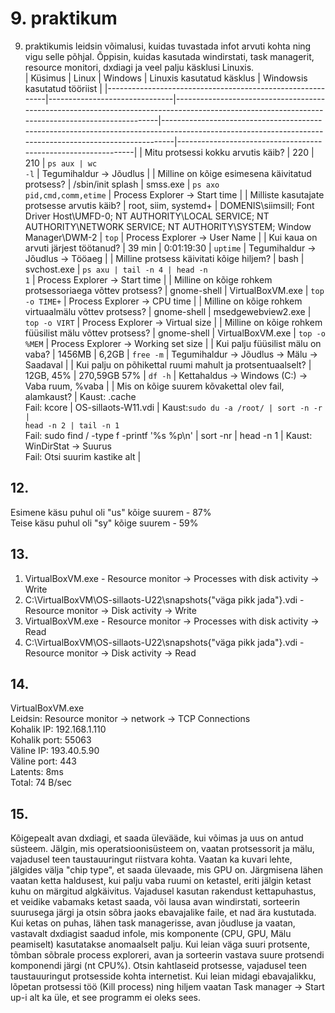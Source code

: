 # 9. praktikum
9. praktikumis leidsin võimalusi, kuidas tuvastada infot arvuti kohta ning vigu selle põhjal. Õppisin, kuidas kasutada windirstati, task managerit, resource monitori, dxdiagi ja veel palju käsklusi Linuxis.<br>
| Küsimus                                                   | Linux                         | Windows                                                                                                                                        | Linuxis kasutatud käsklus                                                                                                                             | Windowsis kasutatud tööriist                                  |
|-----------------------------------------------------------|-------------------------------|------------------------------------------------------------------------------------------------------------------------------------------------|-------------------------------------------------------------------------------------------------------------------------------------------------------|---------------------------------------------------------------|
| Mitu protsessi kokku arvutis käib?                        | 220                           | 210                                                                                                                                            | <code>ps aux \| wc -l</code>                                                                                                                          | Tegumihaldur -> Jõudlus                                       |
| Milline on kõige esimesena käivitatud protsess?           | /sbin/init splash             | smss.exe                                                                                                                                       | <code>ps axo pid,cmd,comm,etime</code>                                                                                                                | Process Explorer -> Start time                                |
| Milliste kasutajate protsesse arvutis käib?               | root, siim, systemd+          | DOMENIS\siimsill; Font Driver Host\UMFD-0; NT AUTHORITY\LOCAL SERVICE; NT AUTHORITY\NETWORK SERVICE; NT AUTHORITY\SYSTEM; Window Manager\DWM-2 | <code>top</code>                                                                                                                                      | Process Explorer -> User Name                                 |
| Kui kaua on arvuti järjest töötanud?                      | 39 min                        | 0:01:19:30                                                                                                                                     | <code>uptime</code>                                                                                                                                   | Tegumihaldur -> Jõudlus -> Tööaeg                             |
| Milline protsess käivitati kõige hiljem?                  | bash                          | svchost.exe                                                                                                                                    | <code>ps axu \| tail -n 4 \| head -n 1</code>                                                                                                         | Process Explorer -> Start time                                |
| Milline on kõige rohkem protsessoriaega võttev protsess?  | gnome-shell                   | VirtualBoxVM.exe                                                                                                                               | <code>top -o TIME+</code>                                                                                                                             | Process Explorer -> CPU time                                  |
| Milline on kõige rohkem virtuaalmälu võttev protsess?     | gnome-shell                   | msedgewebview2.exe                                                                                                                             | <code>top -o VIRT</code>                                                                                                                              | Process Explorer -> Virtual size                              |
| Milline on kõige rohkem füüsilist mälu võttev protsess?   | gnome-shell                   | VirtualBoxVM.exe                                                                                                                               | <code>top -o %MEM</code>                                                                                                                              | Process Explorer -> Working set size                          |
| Kui palju füüsilist mälu on vaba?                         | 1456MB                        | 6,2GB                                                                                                                                          | <code>free -m</code>                                                                                                                                  | Tegumihaldur -> Jõudlus -> Mälu -> Saadaval                   |
| Kui palju on põhikettal ruumi mahult ja protsentuaalselt? | 12GB, 45%                     | 270,59GB 57%                                                                                                                                   | <code>df -h</code>                                                                                                                                    | Kettahaldus -> Windows (C:) -> Vaba ruum, %vaba               |
| Mis on kõige suurem kõvakettal olev fail, alamkaust?      | Kaust: .cache<br> Fail: kcore | OS-sillaots-W11.vdi                                                                                                                            | Kaust:<code>sudo du -a /root/ \| sort -n -r \| head -n 2 \| tail -n 1</code><br> Fail: sudo find / -type f -printf '%s %p\n' \| sort -nr \| head -n 1 | Kaust: WinDirStat -> Suurus<br> Fail: Otsi suurim kastike alt |
## 12.
Esimene käsu puhul oli "us" kõige suurem - 87%<br>
Teise käsu puhul oli "sy" kõige suurem - 59%<br>
## 13.<br>
1. VirtualBoxVM.exe - Resource monitor -> Processes with disk activity -> Write<br>
2. C:\VirtualBoxVM\OS-sillaots-U22\snapshots\{"väga pikk jada"}.vdi - Resource monitor -> Disk activity -> Write<br>
3. VirtualBoxVM.exe - Resource monitor -> Processes with disk activity -> Read<br>
4. C:\VirtualBoxVM\OS-sillaots-U22\snapshots\{"väga pikk jada"}.vdi - Resource monitor -> Disk activity -> Read<br>
## 14.<br>
VirtualBoxVM.exe<br>
Leidsin: Resource monitor -> network ->  TCP Connections<br>
Kohalik IP: 192.168.1.110<br>
Kohalik port: 55063<br>
Väline IP: 193.40.5.90<br>
Väline port: 443<br>
Latents: 8ms<br>
Total: 74 B/sec<br>
## 15.<br>
Kõigepealt avan dxdiagi, et saada ülevääde, kui võimas ja uus on antud süsteem. Jälgin, mis operatsioonisüsteem on, vaatan protsessorit ja mälu, vajadusel teen taustauuringut riistvara kohta. Vaatan ka kuvari lehte, jälgides välja "chip type", et saada ülevaade, mis GPU on. Järgmisena lähen vaatan ketta haldusest, kui palju vaba ruumi on ketastel, eriti jälgin ketast kuhu on märgitud algkäivitus. Vajadusel kasutan rakendust kettapuhastus, et veidike vabamaks ketast saada, või lausa avan windirstati, sorteerin suurusega järgi ja otsin sõbra jaoks ebavajalike faile, et nad ära kustutada. Kui ketas on puhas, lähen task managerisse, avan jõudluse ja vaatan, vastavalt dxdiagist saadud infole, mis komponente (CPU, GPU, Mälu peamiselt) kasutatakse anomaalselt palju. Kui leian väga suuri protsente, tõmban sõbrale process exploreri, avan ja sorteerin vastava suure protsendi komponendi järgi (nt CPU%). Otsin kahtlaseid protsesse, vajadusel teen taustauuringut protsesside kohta internetist. Kui leian midagi ebavajalikku, lõpetan protsessi töö (Kill process) ning hiljem vaatan Task manager -> Start up-i alt ka üle, et see programm ei oleks sees.


